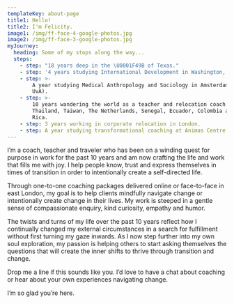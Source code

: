 ```yaml
---
templateKey: about-page
title1: Hello!
title2: I'm Felicity.
image1: /img/ff-face-4-google-photos.jpg
image2: /img/ff-face-3-google-photos.jpg
myJourney:
  heading: Some of my stops along the way...
  steps:
    - step: "18 years deep in the \U0001F49B of Texas."
    - step: '4 years studying International Development in Washington, DC (BA, GWU).'
    - step: >-
        A year studying Medical Anthropology and Sociology in Amsterdam (MSc,
        UvA).
    - step: >-
        10 years wandering the world as a teacher and relocation coach in
        Thailand, Taiwan, The Netherlands, Senegal, Ecuador, Colombia and Costa
        Rica.
    - step: 3 years working in corporate relocation in London.
    - step: A year studying transformational coaching at Animas Centre in London.
---
```

I’m a coach, teacher and traveler who has been on a winding quest for purpose in work for the past 10 years and am now crafting the life and work that fills me with joy. I help people know, trust and express themselves in times of transition in order to intentionally create a self-directed life. 

Through one-to-one coaching packages delivered online or face-to-face in east London, my goal is to help clients mindfully navigate change or intentionally create change in their lives. My work is steeped in a gentle sense of compassionate enquiry, kind curiosity, empathy and humor. 

The twists and turns of my life over the past 10 years reflect how I continually changed my external circumstances in a search for fulfillment without first turning my gaze inwards. As I now step further into my own soul exploration, my passion is helping others to start asking themselves the questions that will create the inner shifts to thrive through transition and change.

Drop me a line if this sounds like you. I’d love to have a chat about coaching or hear about your own experiences navigating change. 

I’m so glad you’re here.
